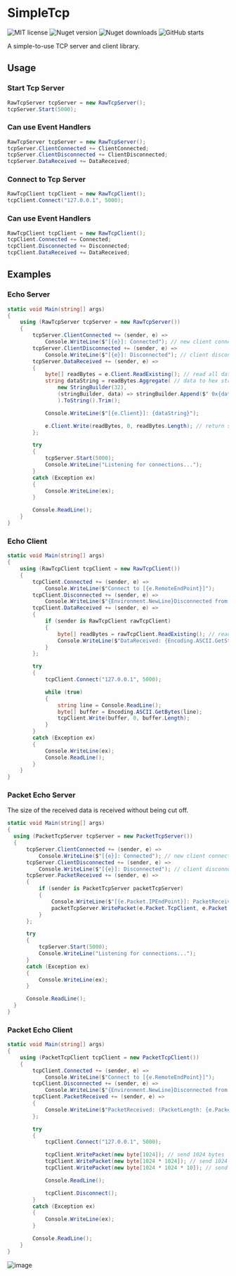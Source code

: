 # SimpleTcp
<p>
  <img alt="MIT license" src="https://img.shields.io/badge/License-MIT-green.svg">
  <img alt="Nuget version" src="https://img.shields.io/nuget/v/SimpleTcpLib">
  <img alt="Nuget downloads" src="https://img.shields.io/nuget/dt/SimpleTcpLib">
  <img alt="GitHub starts" src="https://img.shields.io/github/stars/akon47/SimpleTcp">
</p>
A simple-to-use TCP server and client library.   

## Usage

### Start Tcp Server
```csharp
RawTcpServer tcpServer = new RawTcpServer();
tcpServer.Start(5000);
```

### Can use Event Handlers
```csharp
RawTcpServer tcpServer = new RawTcpServer();
tcpServer.ClientConnected += ClientConnected;
tcpServer.ClientDisconnected += ClientDisconnected;
tcpServer.DataReceived += DataReceived;
```

### Connect to Tcp Server
```csharp
RawTcpClient tcpClient = new RawTcpClient();
tcpClient.Connect("127.0.0.1", 5000);
```

### Can use Event Handlers
```csharp
RawTcpClient tcpClient = new RawTcpClient();
tcpClient.Connected += Connected;
tcpClient.Disconnected += Disconnected;
tcpClient.DataReceived += DataReceived;
```

## Examples

### Echo Server
```csharp
static void Main(string[] args)
{
    using (RawTcpServer tcpServer = new RawTcpServer())
    {
        tcpServer.ClientConnected += (sender, e) =>
            Console.WriteLine($"[{e}]: Connected"); // new client connected
        tcpServer.ClientDisconnected += (sender, e) =>
            Console.WriteLine($"[{e}]: Disconnected"); // client disconnected
        tcpServer.DataReceived += (sender, e) =>
        {
            byte[] readBytes = e.Client.ReadExisting(); // read all data
            string dataString = readBytes.Aggregate( // data to hex string
                new StringBuilder(32),
                (stringBuilder, data) => stringBuilder.Append($" 0x{data.ToString("X2")}")
                ).ToString().Trim();

            Console.WriteLine($"[{e.Client}]: {dataString}");

            e.Client.Write(readBytes, 0, readBytes.Length); // return same data
        };

        try
        {
            tcpServer.Start(5000);
            Console.WriteLine("Listening for connections...");
        }
        catch (Exception ex)
        {
            Console.WriteLine(ex);
        }

        Console.ReadLine();
    }
}
```

### Echo Client
```csharp
static void Main(string[] args)
{
    using (RawTcpClient tcpClient = new RawTcpClient())
    {
        tcpClient.Connected += (sender, e) =>
            Console.WriteLine($"Connect to [{e.RemoteEndPoint}]");
        tcpClient.Disconnected += (sender, e) =>
            Console.WriteLine($"{Environment.NewLine}Disconnected from [{e.RemoteEndPoint}]");
        tcpClient.DataReceived += (sender, e) =>
        {
            if (sender is RawTcpClient rawTcpClient)
            {
                byte[] readBytes = rawTcpClient.ReadExisting(); // read all data
                Console.WriteLine($"DataReceived: {Encoding.ASCII.GetString(readBytes)}");
            }
        };

        try
        {
            tcpClient.Connect("127.0.0.1", 5000);

            while (true)
            {
                string line = Console.ReadLine();
                byte[] buffer = Encoding.ASCII.GetBytes(line);
                tcpClient.Write(buffer, 0, buffer.Length);
            }
        }
        catch (Exception ex)
        {
            Console.WriteLine(ex);
            Console.ReadLine();
        }
    }
}
```

### Packet Echo Server
The size of the received data is received without being cut off.
```csharp
static void Main(string[] args)
{
  using (PacketTcpServer tcpServer = new PacketTcpServer())
  {
      tcpServer.ClientConnected += (sender, e) =>
          Console.WriteLine($"[{e}]: Connected"); // new client connected
      tcpServer.ClientDisconnected += (sender, e) =>
          Console.WriteLine($"[{e}]: Disconnected"); // client disconnected
      tcpServer.PacketReceived += (sender, e) =>
      {
          if (sender is PacketTcpServer packetTcpServer)
          {
              Console.WriteLine($"[{e.Packet.IPEndPoint}]: PacketReceived (PacketLength: {e.Packet.PacketData.Length})");
              packetTcpServer.WritePacket(e.Packet.TcpClient, e.Packet.PacketData); // return same packet
          }
      };

      try
      {
          tcpServer.Start(5000);
          Console.WriteLine("Listening for connections...");
      }
      catch (Exception ex)
      {
          Console.WriteLine(ex);
      }

      Console.ReadLine();
  }
}
```

### Packet Echo Client
```csharp
static void Main(string[] args)
{
    using (PacketTcpClient tcpClient = new PacketTcpClient())
    {
        tcpClient.Connected += (sender, e) =>
            Console.WriteLine($"Connect to [{e.RemoteEndPoint}]");
        tcpClient.Disconnected += (sender, e) =>
            Console.WriteLine($"{Environment.NewLine}Disconnected from [{e.RemoteEndPoint}]");
        tcpClient.PacketReceived += (sender, e) =>
        {
            Console.WriteLine($"PacketReceived: (PacketLength: {e.PacketData.Length})");
        };

        try
        {
            tcpClient.Connect("127.0.0.1", 5000);

            tcpClient.WritePacket(new byte[1024]); // send 1024 bytes
            tcpClient.WritePacket(new byte[1024 * 1024]); // send 1024 * 1024 bytes
            tcpClient.WritePacket(new byte[1024 * 1024 * 10]); // send 1024 * 1024 * 10 bytes

            Console.ReadLine();

            tcpClient.Disconnect();
        }
        catch (Exception ex)
        {
            Console.WriteLine(ex);
        }

        Console.ReadLine();
    }
}
```

![image](https://user-images.githubusercontent.com/49547202/130899797-381176ee-9ac8-4804-9c85-bd1e4300b4b5.png)
